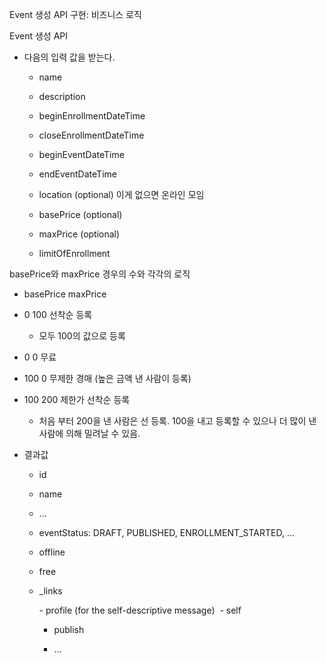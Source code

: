  Event 생성 API 구현: 비즈니스 로직

Event 생성 API

- 다음의 입력 값을 받는다.
	
	- name
	
	- description
	
	- beginEnrollmentDateTime
	
	- closeEnrollmentDateTime
	
	- beginEventDateTime
	
	- endEventDateTime
	
	- location (optional) 이게 없으면 온라인 모임 
	
	- basePrice (optional)
	
	- maxPrice (optional)
	
	- limitOfEnrollment

basePrice와 maxPrice 경우의 수와 각각의 로직 

- basePrice maxPrice

- 0 100 선착순 등록 

	- 모두 100의 값으로 등록

- 0 0 무료

- 100 0 무제한 경매 (높은 금액 낸 사람이 등록) 

- 100 200 제한가 선착순 등록

	- 처음 부터 200을 낸 사람은 선 등록. 100을 내고 등록할 수 있으나 더 많이 낸
사람에 의해 밀려날 수 있음.

- 결과값 ​

	- id
	
	- name
	
	- ...
	
	- ​eventStatus: DRAFT​, PUBLISHED, ENROLLMENT_STARTED, ... 
	
	- offline
	
	- free

	- _links 

		​- profile (for the self-descriptive message) 
		​
		​- self

		- publish 

		- ...
